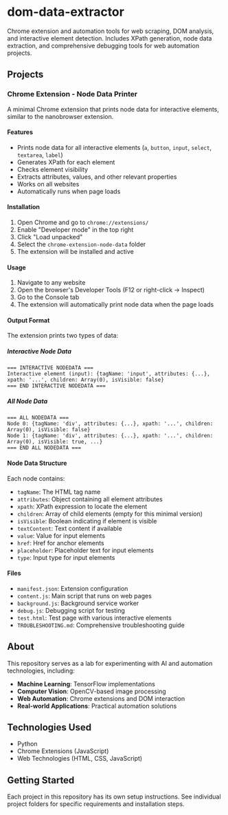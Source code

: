 # dom-data-extractor

Chrome extension and automation tools for web scraping, DOM analysis, and interactive element detection. Includes XPath generation, node data extraction, and comprehensive debugging tools for web automation projects.

## Projects

### Chrome Extension - Node Data Printer

A minimal Chrome extension that prints node data for interactive elements, similar to the nanobrowser extension.

#### Features

- Prints node data for all interactive elements (`a`, `button`, `input`, `select`, `textarea`, `label`)
- Generates XPath for each element
- Checks element visibility
- Extracts attributes, values, and other relevant properties
- Works on all websites
- Automatically runs when page loads

#### Installation

1. Open Chrome and go to `chrome://extensions/`
2. Enable "Developer mode" in the top right
3. Click "Load unpacked"
4. Select the `chrome-extension-node-data` folder
5. The extension will be installed and active

#### Usage

1. Navigate to any website
2. Open the browser's Developer Tools (F12 or right-click → Inspect)
3. Go to the Console tab
4. The extension will automatically print node data when the page loads

#### Output Format

The extension prints two types of data:

##### Interactive Node Data
```
=== INTERACTIVE NODEDATA ===
Interactive element (input): {tagName: 'input', attributes: {...}, xpath: '...', children: Array(0), isVisible: false}
=== END INTERACTIVE NODEDATA ===
```

##### All Node Data
```
=== ALL NODEDATA ===
Node 0: {tagName: 'div', attributes: {...}, xpath: '...', children: Array(0), isVisible: false}
Node 1: {tagName: 'div', attributes: {...}, xpath: '...', children: Array(0), isVisible: true, ...}
=== END ALL NODEDATA ===
```

#### Node Data Structure

Each node contains:
- `tagName`: The HTML tag name
- `attributes`: Object containing all element attributes
- `xpath`: XPath expression to locate the element
- `children`: Array of child elements (empty for this minimal version)
- `isVisible`: Boolean indicating if element is visible
- `textContent`: Text content if available
- `value`: Value for input elements
- `href`: Href for anchor elements
- `placeholder`: Placeholder text for input elements
- `type`: Input type for input elements

#### Files

- `manifest.json`: Extension configuration
- `content.js`: Main script that runs on web pages
- `background.js`: Background service worker
- `debug.js`: Debugging script for testing
- `test.html`: Test page with various interactive elements
- `TROUBLESHOOTING.md`: Comprehensive troubleshooting guide

## About

This repository serves as a lab for experimenting with AI and automation technologies, including:

- **Machine Learning**: TensorFlow implementations
- **Computer Vision**: OpenCV-based image processing
- **Web Automation**: Chrome extensions and DOM interaction
- **Real-world Applications**: Practical automation solutions

## Technologies Used

- Python
- Chrome Extensions (JavaScript)
- Web Technologies (HTML, CSS, JavaScript)

## Getting Started

Each project in this repository has its own setup instructions. See individual project folders for specific requirements and installation steps.
